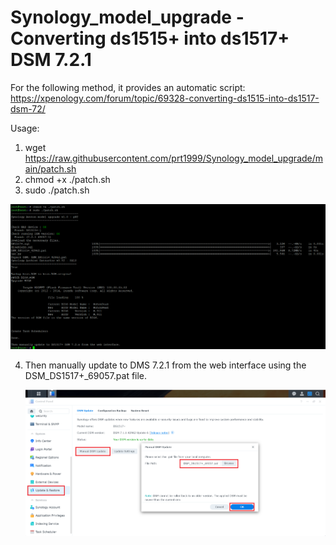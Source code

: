 # Synology_model_upgrade - Converting ds1515+ into ds1517+ DSM 7.2.1

For the following method, it provides an automatic script:
 https://xpenology.com/forum/topic/69328-converting-ds1515-into-ds1517-dsm-72/

Usage:
 1. wget https://raw.githubusercontent.com/prt1999/Synology_model_upgrade/main/patch.sh
 2. chmod +x ./patch.sh
 3. sudo ./patch.sh

   <p align="leftr"><img src="pic/01.png"></p>

 4. Then manually update to DMS 7.2.1 from the web interface using the DSM_DS1517+_69057.pat file.
      <p align="leftr"><img src="pic/4.png"></p>
